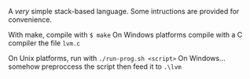 A _very_ simple stack-based language.
Some intructions are provided for convenience.

With make, compile with `$ make`
On Windows platforms compile with a C compiler the file `lvm.c`

On Unix platforms, run with `./run-prog.sh <script>`
On Windows... somehow preproccess the script then feed it to `.\lvm`
